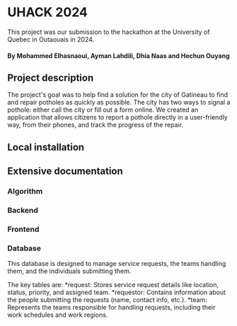 # UHACK 2024

This project was our submission to the hackathon at the University of Quebec in Outaouais in 2024.

#### By Mohammed Elhasnaoui, Ayman Lahdili, Dhia Naas and Hechun Ouyang


## Project description

The project's goal was to help find a solution for the city of Gatineau to find and repair potholes as quickly as possible. The city has two ways to signal a pothole: either call the city or fill out a form online. We created an application that allows citizens to report a pothole directly in a user-friendly way, from their phones, and track the progress of the repair.

## Local installation

## Extensive documentation

### Algorithm

### Backend

### Frontend

### Database

This database is designed to manage service requests, the teams handling them, and the individuals submitting them.

The key tables are:
*request: Stores service request details like location, status, priority, and assigned team.
*requestor: Contains information about the people submitting the requests (name, contact info, etc.).
*team: Represents the teams responsible for handling requests, including their work schedules and work regions.




